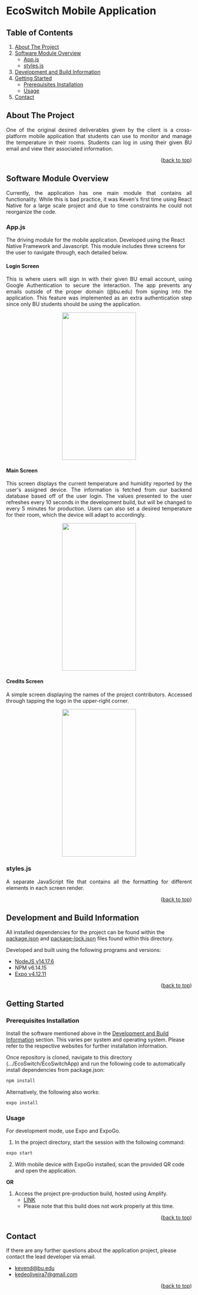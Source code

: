 # <div id="top">EcoSwitch Mobile Application</div>

## Table of Contents
  <ol>
    <li>
      <a href="#about-the-project">About The Project</a>
    </li>
    <li>
      <a href="#software-module-overview">Software Module Overview</a>
      <ul>
        <li><a href="#appjs">App.js</a></li>
        <li><a href="#stylesjs">styles.js</a></li>
      </ul>
    </li>
    <li>
      <a href="#development-and-build-information">Development and Build Information</a>
    </li>
    <li>
      <a href="#getting-started">Getting Started</a>
      <ul>
        <li><a href="#prerequisites-installation">Prerequisites Installation</a></li>
        <li><a href="#usage">Usage</a></li>
      </ul>
    </li>
  <li>
      <a href="#contact">Contact</a>
    </li>
  </ol>

## About The Project
<p align="justify">
  One of the original desired deliverables given by the client is a cross-platform mobile application that students can use to monitor and manage the   temperature in their rooms. Students can log in using their given BU email and view their associated information.
</p>

<p align="right">(<a href="#top">back to top</a>)</p>

## Software Module Overview

<p align="justify"> Currently, the application has one main module that contains all functionality. While this is bad practice, it was Keven's first time using React Native for a large scale project and due to time constraints he could not reorganize the code. </p>

### App.js
The driving module for the mobile application. Developed using the React Native Framework and Javascript. This module includes three screens for the user to navigate through, each detailed below.

#### Login Screen
<p align="justify"> This is where users will sign in with their given BU email account, using Google Authentication to secure the interaction. The app prevents any emails outside of the proper domain (@bu.edu) from signing into the application. This feature was implemented as an extra authentication step since only BU students should be using the application. </p>

<div align="center">
<img src="https://github.com/mharkess/EcoSwitch/blob/main/EcoSwitchApp/images/login-screen.PNG" width="200" height="400"/>
</div>

#### Main Screen
<p align="justify"> This screen displays the current temperature and humidity reported by the user's assigned device. The information is fetched from our backend database based off of the user login. The values presented to the user refreshes every 10 seconds in the development build, but will be changed to every 5 minutes for production. Users can also set a desired temperature for their room, which the device will adapt to accordingly. </p>

<div align="center">
<img src="https://github.com/mharkess/EcoSwitch/blob/main/EcoSwitchApp/images/main-screen.PNG" width="200" height="400"/>
</div>

#### Credits Screen
<p align="justify"> A simple screen displaying the names of the project contributors. Accessed through tapping the logo in the upper-right corner. </p>

<div align="center">
<img src="https://github.com/mharkess/EcoSwitch/blob/main/EcoSwitchApp/images/credits-screen.PNG" width="200" height="400"/>
</div>

### styles.js
<p align="justify"> A separate JavaScript file that contains all the formatting for different elements in each screen render. </p>

<p align="right">(<a href="#top">back to top</a>)</p>

## Development and Build Information
All installed dependencies for the project can be found within the [package.json](https://github.com/mharkess/EcoSwitch/blob/main/UserApp/EcoSwitchApp/package.json) and [package-lock.json](https://github.com/mharkess/EcoSwitch/blob/main/UserApp/EcoSwitchApp/package-lock.json) files found within this directory.

Developed and built using the following programs and versions:

- [NodeJS v14.17.6](https://nodejs.org/en/download/)
- NPM v6.14.15
- [Expo v4.12.11](https://docs.expo.dev/get-started/installation/)

<p align="right">(<a href="#top">back to top</a>)</p>

## Getting Started

### Prerequisites Installation

Install the software mentioned above in the [Development and Build Information](#development-and-build-information) section. This varies per system and operating system. Please refer to the respective websites for further installation information.

Once repository is cloned, navigate to this directory (.../EcoSwitch/EcoSwitchApp) and run the following code to automatically install dependencies from package.json:

```sh
npm install
```

Alternatively, the following also works:

```sh
expo install
```

### Usage

For development mode, use Expo and ExpoGo.
1. In the project directory, start the session with the following command:

```sh
expo start
```

2. With mobile device with ExpoGo installed, scan the provided QR code and open the application.

**OR**

1. Access the project pre-production build, hosted using Amplify. 
    - [LINK](https://main.d2yjkgcqrgxtij.amplifyapp.com/)
    - Please note that this build does not work properly at this time.

<p align="right">(<a href="#top">back to top</a>)</p>

## Contact

If there are any further questions about the application project, please contact the lead developer via email.
- kevend@bu.edu
- kedeoliveira7@gmail.com

<p align="right">(<a href="#top">back to top</a>)</p>

